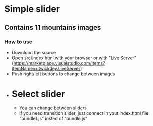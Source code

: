 # Simple slider

## Contains 11 mountains images

### How to use

- Download the source
- Open src/index.html with your browser or with "Live Server" (https://marketplace.visualstudio.com/items?itemName=ritwickdey.LiveServer)
- Push right/left buttons to change between images

* # Select slider
  - You can change between sliders
  - If you need transition slider, just connect in yout index.html file "bundle1.js" insted of "bundle.js"
